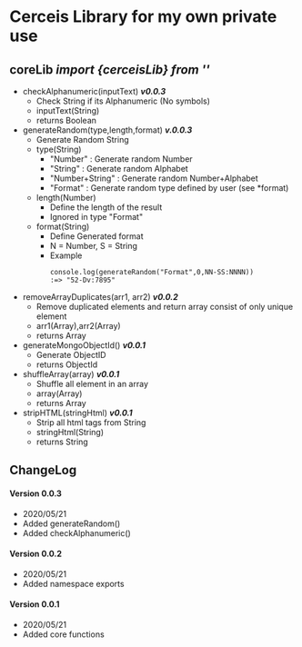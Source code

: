 # Cerceis Library for my own private use

## coreLib ***import {cerceisLib} from '<path>'***
* checkAlphanumeric(inputText) ***v0.0.3***
    * Check String if its Alphanumeric (No symbols)
    * inputText(String)
    * returns Boolean
* generateRandom(type,length,format) ***v.0.0.3***
    * Generate Random String
    * type(String)
        * "Number"        : Generate random Number
        * "String"        : Generate random Alphabet
        * "Number+String" : Generate random Number+Alphabet
        * "Format"        : Generate random type defined by user (see *format)
    * length(Number)
        * Define the length of the result 
        * Ignored in type "Format"
    * format(String)
        * Define Generated format
        * N = Number, S = String
        * Example
            ```
            console.log(generateRandom("Format",0,NN-SS:NNNN))
            :=> "52-Dv:7895"
            ```
* removeArrayDuplicates(arr1, arr2) ***v0.0.2***
    * Remove duplicated elements and return array consist of only unique element
    * arr1(Array),arr2(Array)
    * returns Array
* generateMongoObjectId() ***v0.0.1***
    * Generate ObjectID
    * returns ObjectId
* shuffleArray(array) ***v0.0.1***
    * Shuffle all element in an array
    * array(Array)
    * returns Array
* stripHTML(stringHtml) ***v0.0.1***
    * Strip all html tags from String
    * stringHtml(String)
    * returns String

## ChangeLog
#### Version 0.0.3
* 2020/05/21
* Added generateRandom()
* Added checkAlphanumeric()
#### Version 0.0.2
* 2020/05/21
* Added namespace exports
#### Version 0.0.1
* 2020/05/21
* Added core functions
